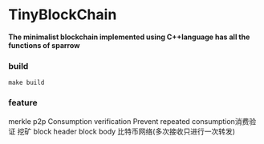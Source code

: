 # TinyBlockChain

**The minimalist blockchain implemented using C++language has all the functions of sparrow**

### build
``` shell
make build
```

### feature
merkle   p2p   Consumption verification   Prevent repeated consumption消费验证   挖矿   block header   block body   比特币网络(多次接收只进行一次转发)
